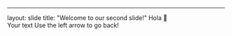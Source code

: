 
---
layout: slide
title: "Welcome to our second slide!"
Hola 👋  
Your text
Use the left arrow to go back!
